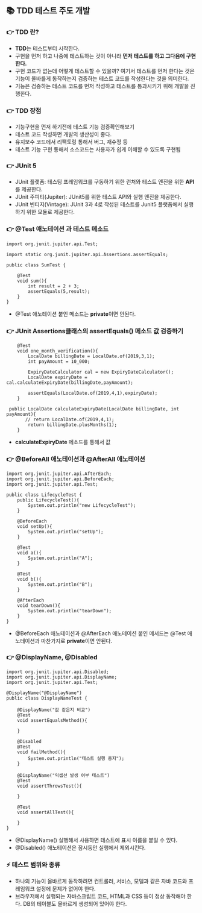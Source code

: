## 📚 TDD 테스트 주도 개발 
### 👉 TDD 란?

+ <strong>TDD</strong>는 테스트부터 시작한다.
+  구현을 먼저 하고 나중에 테스트하는 것이 아니라 <strong>먼저 테스트를 하고 그다음에 구현한다.</strong></br>
+ 구현 코드가 없는데 어떻게 테스트할 수 있을까? 여기서 테스트를 먼저 한다는 것은 기능이 올바를게 동작하는지 검증하는 테스트 코드를 작성한다는 것을 의미한다.</br>
+ 기능은 검증하는 테스트 코드를 먼저 작성하고 테스트를 통과시키기 위해 개발을 진행한다.

### 👉 TDD 장점
+ 기능구현을 먼저 하기전에 테스트 기능 검증확인해보기
+ 테스트 코드 작성하면 개발의 생산성이 좋다.
+ 유지보수 코드에서 리팩토링 통해서 버그, 재수정 등 
+ 테스트 기능 구현 통해서 소스코드는 사용자가 쉽게 이해할 수 있도록 구현됨 

### 👉 JUnit 5
+ JUnit 플랫폼: 테스팅 프레임워크를 구동하기 위한 런처와 테스트 엔진을 위한 <strong>API</strong>를 제공한다. 
+ JUnit 주피티(Jupiter): JUnit5를 위한 테스트 API와 실행 엔진을 제공한다.
+ JUnit 빈티지(Vintage): JUnit 3과 4로 작성된 테스트를 Junit5 플랫폼에서 실행하기 위한 모듈로 제공한다.

### 👉 @Test 애노테이션 과 테스트 메소드
```
import org.junit.jupiter.api.Test;

import static org.junit.jupiter.api.Assertions.assertEquals;

public class SumTest {

    @Test
    void sum(){
        int result = 2 + 3;
        assertEquals(5,result);
    }
}
```
+ @Test 애노테이션 붙인 메소드는 <strong>private</strong>이면 안된다.

### 👉 JUnit Assertions클래스의 assertEquals() 메소드 값 검증하기
```
    @Test
    void one_month_verification(){
        LocalDate billingDate = LocalDate.of(2019,3,1);
        int payAmount = 10_000;

        ExpiryDateCalculator cal = new ExpiryDateCalculator();
        LocalDate expiryDate = cal.calculateExpiryDate(billingDate,payAmount);

        assertEquals(LocalDate.of(2019,4,1),expiryDate);
    }
```
```
 public LocalDate calculateExpiryDate(LocalDate billingDate, int payAmount){
       // return LocalDate.of(2019,4,1);
        return billingDate.plusMonths(1);
    }
```
+ <strong>calculateExpiryDate</strong> 메소드를 통해서 값  
### 👉 @BeforeAll 애노테이션과 @AfterAll 애노테이션
```
import org.junit.jupiter.api.AfterEach;
import org.junit.jupiter.api.BeforeEach;
import org.junit.jupiter.api.Test;

public class LifecycleTest {
    public LifecycleTest(){
        System.out.println("new LifecycleTest");
    }

    @BeforeEach
    void setUp(){
        System.out.println("setUp");
    }

    @Test
    void a(){
        System.out.println("A");
    }

    @Test
    void b(){
        System.out.println("B");
    }

    @AfterEach
    void tearDown(){
        System.out.println("tearDown");
    }
}

```
+ @BeforeEach 애노테이션과 @AfterEach 애노테이션 붙인 메서드는 @Test 애노테이션과 마찬가지로 <strong>private</strong>이면 안된다.
### 👉 @DisplayName, @Disabled
```
import org.junit.jupiter.api.Disabled;
import org.junit.jupiter.api.DisplayName;
import org.junit.jupiter.api.Test;

@DisplayName("@DisplayName")
public class DisplayNameTest {

    @DisplayName("값 같은지 비교")
    @Test
    void assertEqualsMethod(){

    }

    @Disabled
    @Test
    void failMethod(){
        System.out.println("테스트 실행 중지");
    }

    @DisplayName("익셉션 발생 여부 테스트")
    @Test
    void assertThrowsTest(){

    }

    @Test
    void assertAllTest(){

    }
}

```
+ @DisplayName() 실행해서 사용하면 테스트에 표시 이름을 붙일 수 있다. 
+ @Disabled() 애노테이션은 잠시동안 실행에서 제외시킨다.

### ⚡ 테스트 범위와 종류
+ 하나의 기능이 올바르게 동작하려면 컨트롤러, 서비스, 모델과 같은 자바 코드와 프레임워크 설정에 문제가 없어야 한다. 
+ 브라우저에서 실행되는 자바스크립트 코드, HTML과 CSS 등이 정상 동작해야 한다. DB의 테이블도 올바르게 생성되어 있어야 한다.



